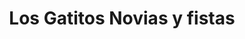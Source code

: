 ---
title: "Los Gatitos Novias y fistas"
url: /aguascalientes/los-gatitos-novias-y-fistas/
shop: ropa
---